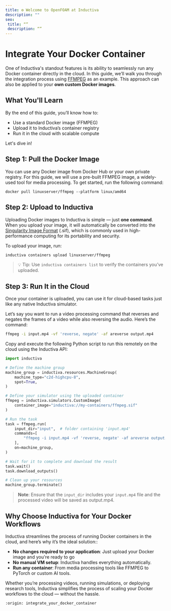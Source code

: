 ```yaml
---
title: ⚙️ Welcome to OpenFOAM at Inductiva
description: ""
seo:
 title: “”
 description: “”
---
```


# Integrate Your Docker Container
One of Inductiva's standout features is its ability to seamlessly run any Docker container directly in the cloud. In this guide, we’ll walk you through the integration process using [FFMPEG](https://ffmpeg.org) as an example. This approach can also be applied to your **own custom Docker images**.

## What You'll Learn
By the end of this guide, you’ll know how to:
- Use a standard Docker image (FFMPEG)
- Upload it to Inductiva’s container registry
- Run it in the cloud with scalable compute

Let's dive in!

## Step 1: Pull the Docker Image
You can use any Docker image from Docker Hub or your own private registry. For this guide, we will use a pre-built FFMPEG image, a widely-used tool for media processing. To get started, run the following command:

```
docker pull linuxserver/ffmpeg --platform linux/amd64
```

## Step 2: Upload to Inductiva
Uploading Docker images to Inductiva is simple — just **one command**. When you upload your image, it will automatically be converted into the [Singularity Image Format](https://en.wikipedia.org/wiki/Singularity_(software)) (.sif), which is commonly used in high-performance computing for its portability and security.

To upload your image, run:

```bash
inductiva containers upload linuxserver/ffmpeg
```

> 💡 Tip: Use `inductiva containers list` to verify the containers you’ve uploaded.

## Step 3: Run It in the Cloud
Once your container is uploaded, you can use it for cloud-based tasks just like any native Inductiva simulator.

Let’s say you want to run a video processing command that reverses and negates the frames of a video while also reversing the audio. Here’s the command:

```bash
ffmpeg -i input.mp4 -vf 'reverse, negate' -af areverse output.mp4
```

Copy and execute the following Python script to run this remotely on the cloud using the Inductiva API:

```python
import inductiva

# Define the machine group
machine_group = inductiva.resources.MachineGroup(
    machine_type="c2d-highcpu-8",
    spot=True,
)

# Define your simulator using the uploaded container
ffmpeg = inductiva.simulators.CustomImage(
    container_image="inductiva://my-containers/ffmpeg.sif"
)

# Run the task
task = ffmpeg.run(
    input_dir="input",  # folder containing 'input.mp4'
    commands=[
        "ffmpeg -i input.mp4 -vf 'reverse, negate' -af areverse output.mp4"
    ],
    on=machine_group,
)

# Wait for it to complete and download the result
task.wait()
task.download_outputs()

# Clean up your resources
machine_group.terminate()
```

> **Note**: Ensure that the `input_dir` includes your `input.mp4` file and the processed video will be saved as output.mp4.

## Why Choose Inductiva for Your Docker Workflows
Inductiva streamlines the process of running Docker containers in the cloud, and here’s why it’s the ideal solution::
- **No changes required to your application**: Just upload your Docker image and you're ready to go
- **No manual VM setup**: Inductiva handles everything automatically.
- **Run any container**: From media processing tools like FFMPEG to PyTorch or custom AI tools.

Whether you’re processing videos, running simulations, or deploying research tools, Inductiva simplifies the process of scaling your Docker workflows to the cloud — without the hassle.

```{banner_small}
:origin: integrate_your_docker_container
```